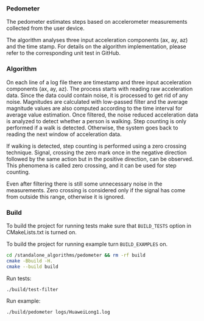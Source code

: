### Pedometer

The pedometer estimates steps based on accelerometer measurements collected from the user device.

The algorithm analyses three input acceleration components (ax, ay, az) and the time stamp.
For details on the algorithm implementation, please refer to the corresponding unit test in GitHub.

### Algorithm

On each line of a log file there are timestamp and three input acceleration components (ax, ay, az).
The process starts with reading raw acceleration data. Since the data could contain noise, it is processed to get rid of any noise. Magnitudes are calculated with low-passed filter and the average magnitude values are also computed according to the time interval for average value estimation. Once filtered, the noise reduced acceleration data is analyzed to detect whether a person is walking. Step counting is only performed if a walk is detected. Otherwise, the system goes back to reading the next window of acceleration data.

If walking is detected, step counting is performed using a zero crossing technique. Signal, crossing the zero mark once in the negative direction followed by the same action but in the positive direction, can be observed. This phenomena is called zero crossing, and it can be used for step counting.

Even after filtering there is still some unnecessary noise in the measurements. Zero crossing is considered
only if the signal has come from outside this range, otherwise it is ignored.

### Build

To build the project for running tests make sure that `BUILD_TESTS` option in CMakeLists.txt is turned on.

To build the project for running example turn `BUILD_EXAMPLES` on.

```sh
cd /standalone_algorithms/pedometer && rm -rf build
cmake -Bbuild -H.
cmake --build build
```

Run tests:

```sh
./build/test-filter
```

Run example:

```sh
./build/pedometer logs/HuaweiLong1.log
```
